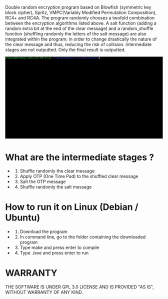 Double random encryption program based on Blowfish (symmetric key block cipher), Spritz, VMPC(Variably Modified Permutation Composition), RC4+ and RC4A. The program randomly chooses a twofold combination between the encryption algorithms listed above. 
A salt function (adding a random extra bit at the end of the clear message) and a random_shuffle function (shuffling randomly the letters of the salt message) are also integrated within the program; in order to change drastically the nature of the clear message and thus, reducing the risk of collision. Intermediate stages are not outputted. Only the final result is outputted.

![Output](https://github.com/AndryRafam/Program-Output/blob/master/Cerberus_tty.gif)

# What are the intermediate stages ?
- 1) Shuffle randomly the clear message
- 2) Apply OTP (One Time Pad) to the shuffled clear message
- 3) Salt the OTP message
- 4) Shuffle randomly the salt message

# How to run it on Linux (Debian / Ubuntu)
- 1) Download the program
- 2) In command line, go to the folder containing the downloaded program
- 3) Type make and press enter to compile
- 4) Type ./exe and press enter to run

# WARRANTY
THE SOFTWARE IS UNDER GPL 3.0 LICENSE AND IS PROVIDED "AS IS", WITHOUT WARRANTY OF ANY KIND.
